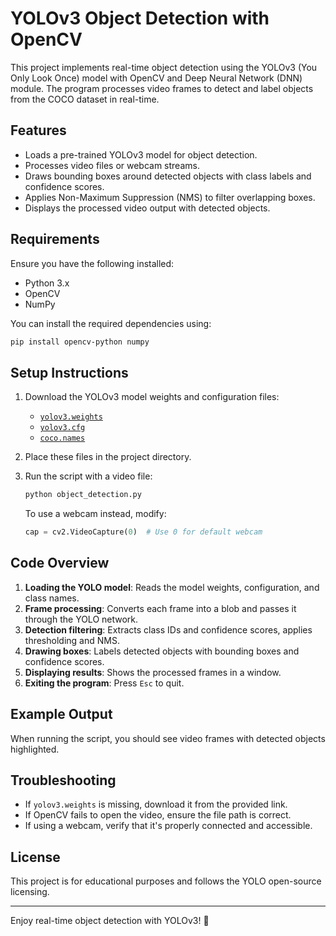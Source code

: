 # YOLOv3 Object Detection with OpenCV

This project implements real-time object detection using the YOLOv3 (You Only Look Once) model with OpenCV and Deep Neural Network (DNN) module. The program processes video frames to detect and label objects from the COCO dataset in real-time.

## Features
- Loads a pre-trained YOLOv3 model for object detection.
- Processes video files or webcam streams.
- Draws bounding boxes around detected objects with class labels and confidence scores.
- Applies Non-Maximum Suppression (NMS) to filter overlapping boxes.
- Displays the processed video output with detected objects.

## Requirements
Ensure you have the following installed:

- Python 3.x
- OpenCV
- NumPy

You can install the required dependencies using:
```sh
pip install opencv-python numpy
```

## Setup Instructions
1. Download the YOLOv3 model weights and configuration files:
   - [`yolov3.weights`](https://pjreddie.com/media/files/yolov3.weights)
   - [`yolov3.cfg`](https://github.com/pjreddie/darknet/blob/master/cfg/yolov3.cfg)
   - [`coco.names`](https://github.com/pjreddie/darknet/blob/master/data/coco.names)

2. Place these files in the project directory.

3. Run the script with a video file:
   ```sh
   python object_detection.py
   ```
   
   To use a webcam instead, modify:
   ```python
   cap = cv2.VideoCapture(0)  # Use 0 for default webcam
   ```

## Code Overview
1. **Loading the YOLO model**: Reads the model weights, configuration, and class names.
2. **Frame processing**: Converts each frame into a blob and passes it through the YOLO network.
3. **Detection filtering**: Extracts class IDs and confidence scores, applies thresholding and NMS.
4. **Drawing boxes**: Labels detected objects with bounding boxes and confidence scores.
5. **Displaying results**: Shows the processed frames in a window.
6. **Exiting the program**: Press `Esc` to quit.

## Example Output
When running the script, you should see video frames with detected objects highlighted.

## Troubleshooting
- If `yolov3.weights` is missing, download it from the provided link.
- If OpenCV fails to open the video, ensure the file path is correct.
- If using a webcam, verify that it's properly connected and accessible.

## License
This project is for educational purposes and follows the YOLO open-source licensing.

---

Enjoy real-time object detection with YOLOv3! 🚀
